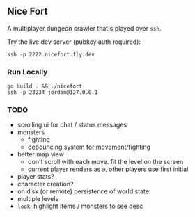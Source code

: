 Nice Fort
---

A multiplayer dungeon crawler that's played over `ssh`.

Try the live dev server (pubkey auth required):

```shell
ssh -p 2222 nicefort.fly.dev
```

### Run Locally

```shell
go build . && ./nicefort
ssh -p 23234 jordan@127.0.0.1
```

### TODO
- scrolling ui for chat / status messages
- monsters
  - fighting
  - debouncing system for movement/fighting
- better map view
  - don't scroll with each move. fit the level on the screen
  - current player renders as `@`, other players use first initial
- player stats?
- character creation?
- on disk (or remote) persistence of world state
- multiple levels
- `look`: highlight items / monsters to see desc